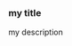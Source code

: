 <showHtml>
<div class="example">
    <div class="km-card-benefits">
        <div class="km-card-benefits__picto">
            <svg class="ku-icon-48 km-card-benefits__picto--svg"><use href="#User_Contact_Mail_48px"></use></svg>
        </div>
        <div class="km-card-benefits__content">
            <h3 class="km-card-benefits__title">my title</h3>
            <p class="km-card-benefits__description">my description</p>
        </div>
    </div>
</div>

</showHtml>

<style lang="scss" scoped>
/* @import "~integration-web-core--socle/css/assets/sass/_common/06-molecules/_card-benefits.molecules"; */
@import 'node_modules/integration-web-core--socle/css/assets/sass/_common/01-setting-tools/_all-settings';
@import 'node_modules/integration-web-core--socle/css/assets/sass/_common/06-molecules/_card-benefits.molecules';

.example {
  margin-top: 5rem;
}
</style>

<script>
export default {
}
</script>